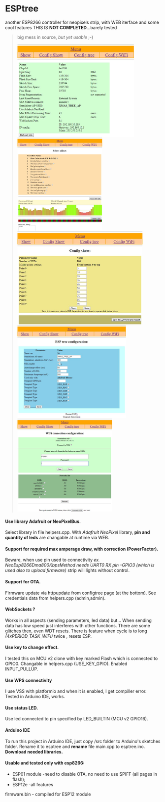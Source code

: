 # ESPtree
another ESP8266 controller for neopixels strip, with WEB iterface and some cool features
THIS IS **NOT COMPLETED**...barely tested 
>big mess in source, *but yet usable* ;-)
>
><img height="300" src="https://github.com/dMbski/ESPtree/blob/master/screens/Schowek01.jpg" /><img height="300" src="https://github.com/dMbski/ESPtree/blob/master/screens/Schowek02.jpg" />
><img height="300" src="https://github.com/dMbski/ESPtree/blob/master/screens/Schowek03.jpg" /><img height="300" src="https://github.com/dMbski/ESPtree/blob/master/screens/Schowek04.jpg" /><img height="300" src="https://github.com/dMbski/ESPtree/blob/master/screens/Schowek05.jpg" />

#### Use library Adafruit or NeoPixelBus. 
Select library in file helpers.cpp. With *Adafruit NeoPixel* library, **pin and quantity of leds** are changable at runtime via WEB.
#### Support for required max amperage draw, with correction (PowerFactor).
Beware, when use pin used to connectivity *ex. NeoEsp8266Dma800KbpsMethod needs UART0 RX pin -GPIO3 (which is used also to upload firmware)* strip will lights without control.
#### Support for OTA.
Firmware update via httpupdate from configtree page (at the bottom). See credentials data from helpers.cpp (admin,admin).
#### WebSockets ?
Works in all aspects (sending parameters, led data) but...
When sending data has low speed just interferes with other functions. There are some glitches then, even WDT resets. 
There is feature when cycle is to long *(4xPERIOD_TASK_WIFI)* twice , resets ESP. 
#### Use key to change effect.
I tested this on MCU v2 clone with key marked Flash which is connected to GPIO0. Changable in helpers.cpp (USE_KEY_GPIO). Enabled INPUT_PULLUP.
#### Use WPS connectivity
I use VSS with platformio and when it is enabled, I get compiller error. Tested in Arduino IDE, works.
#### Use status LED.
Use led connected to pin specified by LED_BUILTIN (MCU v2 GPIO16).
#### Arduino IDE
To run this project in Arduino IDE, just copy /src folder to Arduino's sketches folder. Rename it to esptree and **rename** file main.cpp to esptree.ino. **Download needed libraries.**
#### Usable and tested only with esp8266:
- ESP01 module -need to disable OTA, no need to use SPIFF (all pages in flash);
- ESP12e -all features

firmware.bin - compiled for ESP12 module
